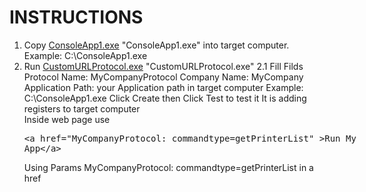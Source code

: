 # INSTRUCTIONS

1. Copy <a href="ConsoleApp1.exe" >ConsoleApp1.exe</a> "ConsoleApp1.exe" into target computer. Example: C:\ConsoleApp1.exe
2. Run  <a href="CustomURLProtocol.exe" >CustomURLProtocol.exe</a> "CustomURLProtocol.exe"
2.1 Fill Filds 
    Protocol Name: MyCompanyProtocol
    Company Name: MyCompany
    Application Path: your Application path in target computer Example: C:\ConsoleApp1.exe
Click Create then Click Test to test it
It is adding registers to target computer  
Inside web page use
<xmp><a href="MyCompanyProtocol: commandtype=getPrinterList" >Run My App</a></xmp>
Using Params  MyCompanyProtocol: commandtype=getPrinterList in a href